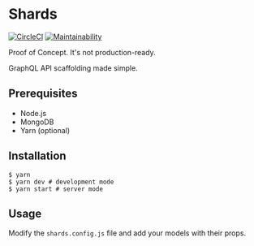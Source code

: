 # Shards

[![CircleCI](https://circleci.com/gh/hypecloud/shards.svg?style=svg)](https://circleci.com/gh/hypecloud/shards)
[![Maintainability](https://api.codeclimate.com/v1/badges/c79fd4d789b7d3dca6b3/maintainability)](https://codeclimate.com/github/hypecloud/shards/maintainability)

Proof of Concept. It's not production-ready.

GraphQL API scaffolding made simple.

## Prerequisites

- Node.js
- MongoDB
- Yarn (optional)

## Installation

```
$ yarn
$ yarn dev # development mode
$ yarn start # server mode
```

## Usage

Modify the `shards.config.js` file and add your models with their props.

